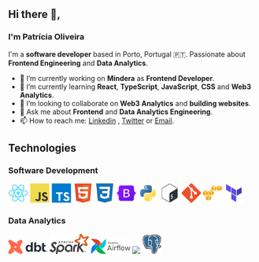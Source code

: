 ## Hi there 👋,
### I'm Patrícia Oliveira
I'm a **software developer** based in Porto, Portugal 🇵🇹.
Passionate about **Frontend Engineering** and **Data Analytics**.

- 🔭 I’m currently working on **Mindera** as **Frontend Developer**.
- 🌱 I’m currently learning **React**, **TypeScript**, **JavaScript**, **CSS** and **Web3 Analytics**.
- 👯 I’m looking to collaborate on **Web3 Analytics** and **building websites**.
- 💬 Ask me about **Frontend** and **Data Analytics Engineering**.
- 📫 How to reach me: [Linkedin](www.linkedin.com/in/ana-patr%C3%ADcia-oliveira) , [Twitter](https://twitter.com/AnaPatrciaOliv5) or [Email](patriciia.mota@gmail.com).

## Technologies

### Software Development
<img src = 'https://github.com/devicons/devicon/blob/master/icons/react/react-original.svg' width='40'/> <img src = 'https://github.com/devicons/devicon/blob/master/icons/javascript/javascript-original.svg' width='40'/> <img src = 'https://github.com/devicons/devicon/blob/master/icons/typescript/typescript-original.svg' width='40' /> <img src = 'https://github.com/devicons/devicon/blob/master/icons/html5/html5-original.svg' width='40'/> <img src = 'https://github.com/devicons/devicon/blob/master/icons/css3/css3-plain.svg' width='40'/> <img src = 'https://github.com/devicons/devicon/blob/master/icons/bootstrap/bootstrap-original.svg' width='40'/> <img src = 'https://github.com/devicons/devicon/blob/master/icons/python/python-original.svg' width='40'/> <img src = 'https://github.com/devicons/devicon/blob/master/icons/bash/bash-original.svg' width='40'/> <img src = 'https://github.com/devicons/devicon/blob/master/icons/git/git-original.svg' width='40'/> <img src = 'https://github.com/devicons/devicon/blob/master/icons/amazonwebservices/amazonwebservices-original.svg' width='40'/> <img src = 'https://github.com/devicons/devicon/blob/master/icons/terraform/terraform-original.svg' width='40'/>

### Data Analytics
<img src ='img/dbt-logo.png' width='80'/> <img src = 'img/apache-spark.png' width = '80'/> <img src='img/apache-airflow.png' width = '80'> <img src='https://upload.wikimedia.org/wikipedia/commons/f/ff/Snowflake_Logo.svg' width='80'/> <img src = 'https://github.com/devicons/devicon/blob/master/icons/postgresql/postgresql-original.svg' width='40'/>
